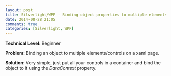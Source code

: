 ```yaml
---
layout: post
title: Silverlight/WPF - Binding object properties to multiple elements
date: 2014-08-28 21:05
comments: true
categories: [Silverlight, WPF]
---
```

<strong>Technical Level: </strong>Beginner

<strong>Problem: </strong>Binding an object to multiple elements/controls on a xaml page.

<strong>Solution: </strong>Very simple, just put all your controls in a container and bind the object to it using the <em>DataContext</em> property.
